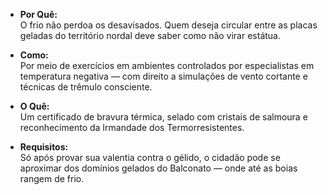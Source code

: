 - **Por Quê:**  
    O frio não perdoa os desavisados. Quem deseja circular entre as placas geladas do território nordal deve saber como não virar estátua.
    
- **Como:**  
    Por meio de exercícios em ambientes controlados por especialistas em temperatura negativa — com direito a simulações de vento cortante e técnicas de trêmulo consciente.
    
- **O Quê:**  
    Um certificado de bravura térmica, selado com cristais de salmoura e reconhecimento da Irmandade dos Termorresistentes.
    
- **Requisitos:**  
    Só após provar sua valentia contra o gélido, o cidadão pode se aproximar dos domínios gelados do Balconato — onde até as boias rangem de frio.